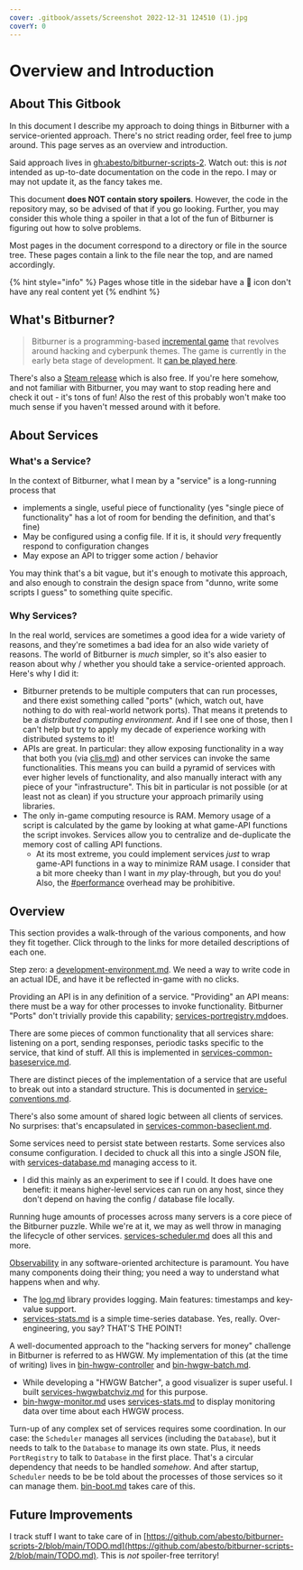 ```yaml
---
cover: .gitbook/assets/Screenshot 2022-12-31 124510 (1).jpg
coverY: 0
---
```


# Overview and Introduction

## About This Gitbook

In this document I describe my approach to doing things in Bitburner with a service-oriented approach. There's no strict reading order, feel free to jump around. This page serves as an overview and introduction.

Said approach lives in [gh:abesto/bitburner-scripts-2](https://github.com/abesto/bitburner-scripts-2). Watch out: this is _not_ intended as up-to-date documentation on the code in the repo. I may or may not update it, as the fancy takes me.

This document **does NOT contain story spoilers**. However, the code in the repository may, so be advised of that if you go looking. Further, you may consider this whole thing a spoiler in that a lot of the fun of Bitburner is figuring out how to solve problems.

Most pages in the document correspond to a directory or file in the source tree. These pages contain a link to the file near the top, and are named accordingly.

{% hint style="info" %}
Pages whose title in the sidebar have a :construction: icon don't have any real content yet
{% endhint %}

## What's Bitburner?

> Bitburner is a programming-based [incremental game](https://en.wikipedia.org/wiki/Incremental\_game) that revolves around hacking and cyberpunk themes. The game is currently in the early beta stage of development. It [can be played here](https://danielyxie.github.io/bitburner/).

There's also a [Steam release](https://store.steampowered.com/app/1812820/Bitburner/) which is also free. If you're here somehow, and not familiar with Bitburner, you may want to stop reading here and check it out - it's tons of fun! Also the rest of this probably won't make too much sense if you haven't messed around with it before.

## About Services

### What's a Service?

In the context of Bitburner, what I mean by a "service" is a long-running process that

* implements a single, useful piece of functionality (yes "single piece of functionality" has a lot of room for bending the definition, and that's fine)
* May be configured using a config file. If it is, it should _very_ frequently respond to configuration changes
* May expose an API to trigger some action / behavior

You may think that's a bit vague, but it's enough to motivate this approach, and also enough to constrain the design space from "dunno, write some scripts I guess" to something quite specific.

### Why Services?

In the real world, services are sometimes a good idea for a wide variety of reasons, and they're sometimes a bad idea for an also wide variety of reasons. The world of Bitburner is _much_ simpler, so it's also easier to reason about why / whether you should take a service-oriented approach. Here's why I did it:

* Bitburner pretends to be multiple computers that can run processes, and there exist something called "ports" (which, watch out, have nothing to do with real-world network ports). That means it pretends to be a _distributed computing environment_. And if I see one of those, then I can't help but try to apply my decade of experience working with distributed systems to it!
* APIs are great. In particular: they allow exposing functionality in a way that both you (via [clis.md](clis.md "mention")) and other services can invoke the same functionalities. This means you can build a pyramid of services with ever higher levels of functionality, and also manually interact with any piece of your "infrastructure". This bit in particular is not possible (or at least not as clean) if you structure your approach primarily using libraries.
* The only in-game computing resource is RAM. Memory usage of a script is calculated by the game by looking at what game-API functions the script invokes. Services allow you to centralize and de-duplicate the memory cost of calling API functions.
  * At its most extreme, you could implement services _just_ to wrap game-API functions in a way to minimize RAM usage. I consider that a bit more cheeky than I want in _my_ play-through, but you do you! Also, the [#performance](libraries/services-common-baseservice.md#performance "mention") overhead may be prohibitive.

## Overview

This section provides a walk-through of the various components, and how they fit together. Click through to the links for more detailed descriptions of each one.

Step zero: a [development-environment.md](development-environment.md "mention"). We need a way to write code in an actual IDE, and have it be reflected in-game with no clicks.

Providing an API is in any definition of a service. "Providing" an API means: there must be a way for other processes to invoke functionality. Bitburner "Ports" don't trivially provide this capability; [services-portregistry.md](services/services-portregistry.md "mention")does.

There are some pieces of common functionality that all services share: listening on a port, sending responses, periodic tasks specific to the service, that kind of stuff. All this is implemented in [services-common-baseservice.md](libraries/services-common-baseservice.md "mention").

There are distinct pieces of the implementation of a service that are useful to break out into a standard structure. This is documented in [service-conventions.md](service-conventions.md "mention").

There's also some amount of shared logic between all clients of services. No surprises: that's encapsulated in [services-common-baseclient.md](libraries/services-common-baseclient.md "mention").

Some services need to persist state between restarts. Some services also consume configuration. I decided to chuck all this into a single JSON file, with [services-database.md](services/services-database.md "mention") managing access to it.

* I did this mainly as an experiment to see if I could. It does have one benefit: it means higher-level services can run on any host, since they don't depend on having the config / database file locally.

Running huge amounts of processes across many servers is a core piece of the Bitburner puzzle. While we're at it, we may as well throw in managing the lifecycle of other services. [services-scheduler.md](services/services-scheduler.md "mention") does all this and more.

[Observability](https://en.wikipedia.org/wiki/Software\_observability) in any software-oriented architecture is paramount. You have many components doing their thing; you need a way to understand what happens when and why.

* The [log.md](libraries/log.md "mention") library provides logging. Main features: timestamps and key-value support.
* [services-stats.md](services/services-stats.md "mention") is a simple time-series database. Yes, really. Over-engineering, you say? THAT'S THE POINT!

A well-documented approach to the "hacking servers for money" challenge in Bitburner is referred to as HWGW. My implementation of this (at the time of writing) lives in [bin-hwgw-controller](other-binaries/bin-hwgw-controller/ "mention") and [bin-hwgw-batch.md](other-binaries/bin-hwgw-controller/bin-hwgw-batch.md "mention").

* While developing a "HWGW Batcher", a good visualizer is super useful. I built [services-hwgwbatchviz.md](services/services-hwgwbatchviz.md "mention") for this purpose.
* [bin-hwgw-monitor.md](other-binaries/bin-hwgw-controller/bin-hwgw-monitor.md "mention") uses [services-stats.md](services/services-stats.md "mention") to display monitoring data over time about each HWGW process.

Turn-up of any complex set of services requires some coordination. In our case: the `Scheduler` manages all services (including the `Database`), but it needs to talk to the `Database` to manage its own state. Plus, it needs `PortRegistry` to talk to `Database` in the first place. That's a circular dependency that needs to be handled _somehow_. And after startup, `Scheduler` needs to be be told about the processes of those services so it can manage them. [bin-boot.md](cli-operational/bin-boot.md "mention") takes care of this.

## Future Improvements

I track stuff I want to take care of in [https://github.com/abesto/bitburner-scripts-2/blob/main/TODO.md](https://github.com/abesto/bitburner-scripts-2/blob/main/TODO.md). This is _not_ spoiler-free territory!
